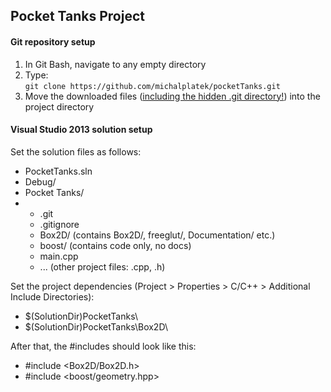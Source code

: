 <h2>Pocket Tanks Project</h2>

<h4>Git repository setup</h4>
<ol>
	<li>In Git Bash, navigate to any empty directory</li>
	<li>Type:<br /><code>git clone https://github.com/michalplatek/pocketTanks.git</code></li>
	<li>Move the downloaded files (<u>including the hidden .git directory!</u>) into the project directory</li>
</ol>

<h4>Visual Studio 2013 solution setup</h4>

<p>Set the solution files as follows:</p>
<ul>
		<li>PocketTanks.sln</li>
		<li>Debug/</li>
		<li>Pocket Tanks/</li>
		<li>
			<ul>
				<li>.git</li>
				<li>.gitignore</li>
				<li>Box2D/ (contains Box2D/, freeglut/, Documentation/ etc.)</li>
				<li>boost/ (contains code only, no docs)</li>
				<li>main.cpp</li>
				<li>... (other project files: .cpp, .h)</li>
			</ul>
		</li>
</ul>

<p>Set the project dependencies (Project > Properties > C/C++ > Additional Include Directories):</p>
<ul>
	<li>$(SolutionDir)PocketTanks\</li>
	<li>$(SolutionDir)PocketTanks\Box2D\</li>
</ul>

<p>After that, the #includes should look like this:</p>
<ul>
	<li>#include &lt;Box2D/Box2D.h&gt;</li>
	<li>#include &lt;boost/geometry.hpp&gt;</li>
</ul>